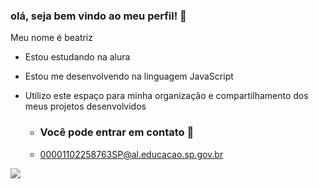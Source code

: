 ### olá, seja bem vindo ao meu perfil! 💛

Meu nome é beatriz 

- Estou estudando na alura
- Estou me desenvolvendo na linguagem JavaScript
- Utilizo este espaço para minha organização e compartilhamento dos meus projetos desenvolvidos
   
    - ### Você pode entrar em contato 📧
 
      
    - 00001102258763SP@al.educacao.sp.gov.br
 


![](https://media1.tenor.com/m/nWTrfV2b8lgAAAAC/insideout-joy.gif)
